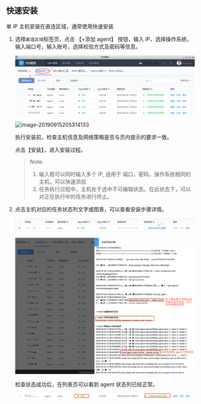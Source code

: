## 快速安装

   单 IP 主机安装在直连区域，通常使用快速安装

1. 选择`直连区域`标签页，点击 【+添加 agent】 按钮，输入 IP，选择操作系统，输入端口号，输入账号，选择校验方式及密码等信息。

   ![image-20190915205049123](../assets/image-20190915205049123.png)

   ![image-20190915205314133](/Users/Jeremy/WorkPad/BlueKingDocsTest/旧文档/节点管理/assets/image-20190915205314133.png)

   执行安装前，检查主机信息及网络策略是否与页内提示的要求一致。

   点击【安装】，进入安装过程。

   > Note:
   >
   > 1. 输入框可以同时输入多个 IP, 适用于 端口，密码，操作系统相同的主机，可以快速添加
   > 2. 任务执行过程中，主机处于选中不可编辑状态。在此状态下，可以对正在执行中的任务进行终止。

2. 点击主机对应的任务状态列文字或图表，可以查看安装步骤详情。

   ![image-20190915210210129](../assets/agent0/image-20190915210210129.png)

   ![image-20190915211606650](../assets/agent0/image-20190915211606650.png)

   检查状态成功后，在列表页可以看到 agent 状态列已经正常。

   ![image-20190915210638682](../assets/agent0/image-20190915210638682.png)
